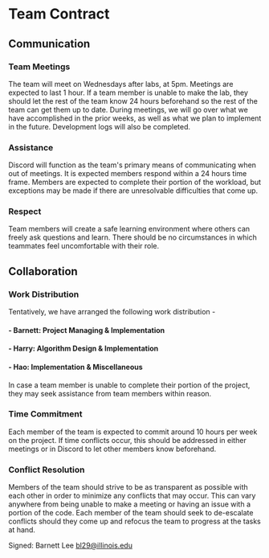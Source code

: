 # Team Contract
## Communication 
### Team Meetings
The team will meet on Wednesdays after labs, at 5pm. Meetings are expected to last 1 hour. If a team member is unable to make the lab, they should let the rest of the team know 24 hours beforehand so the rest of the team can get them up to date. During meetings, we will go over what we have accomplished in the prior weeks, as well as what we plan to implement in the future. Development logs will also be completed.
### Assistance
Discord will function as the team's primary means of communicating when out of meetings. It is expected members respond within a 24 hours time frame. Members are expected to complete their portion of the workload, but exceptions may be made if there are unresolvable difficulties that come up.
### Respect
Team members will create a safe learning environment where others can freely ask questions and learn. There should be no circumstances in which teammates feel uncomfortable with their role.
## Collaboration 
### Work Distribution
Tentatively, we have arranged the following work distribution -
#### - Barnett: Project Managing & Implementation
#### - Harry: Algorithm Design & Implementation
#### - Hao: Implementation & Miscellaneous
In case a team member is unable to complete their portion of the project, they may seek assistance from team members within reason.
### Time Commitment
Each member of the team is expected to commit around 10 hours per week on the project. If time conflicts occur, this should be addressed in either meetings or in Discord to let other members know beforehand.
### Conflict Resolution
Members of the team should strive to be as transparent as possible with each other in order to minimize any conflicts that may occur. This can vary anywhere from being unable to make a meeting or having an issue with a portion of the code. Each member of the team should seek to de-escalate conflicts should they come up and refocus the team to progress at the tasks at hand.

Signed:
Barnett Lee bl29@illinois.edu
